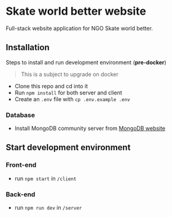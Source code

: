 # Skate world better website

Full-stack website application for NGO Skate world better.

## Installation

Steps to install and run development environment (**pre-docker**)
> This is a subject to upgrade on docker

- Clone this repo and cd into it
- Run ```npm install``` for both server and client
- Create an `.env` file with `cp .env.example .env`

### Database

- Install MongoDB community server from [MongoDB website](https://www.mongodb.com/)

## Start development environment

### Front-end

- run `npm start` in `/client`

### Back-end

- run `npm run dev` in `/server`
